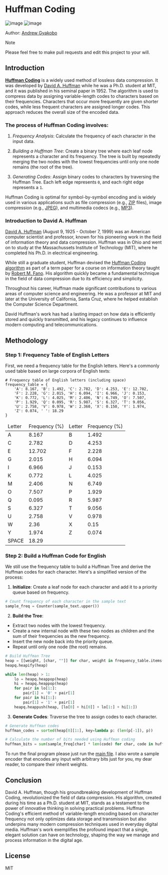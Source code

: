 # Huffman Coding

![image](https://img.shields.io/badge/Python-FFD43B?style=for-the-badge&logo=python&logoColor=blue)
![image](https://img.shields.io/badge/windows%20terminal-4D4D4D?style=for-the-badge&logo=windows%20terminal&logoColor=white)

Author: [Andrew Gyakobo](https://github.com/Gyakobo)

>[!NOTE]
>Please feel free to make pull requests and edit this project to your will.

## Introduction

[**Huffman Coding**](https://en.wikipedia.org/wiki/Huffman_coding) is a widely used method of lossless data compression. It was developed by [David A. Huffman](https://en.wikipedia.org/wiki/David_A._Huffman) while he was a Ph.D. student at MIT, and it was published in his seminal paper in 1952. The algorithm is used to compress data by assigning variable-length codes to characters based on their frequencies. Characters that occur more frequently are given shorter codes, while less frequent characters are assigned longer codes. This approach reduces the overall size of the encoded data.

### The process of Huffman Coding involves:

1. *Frequency Analysis*: Calculate the frequency of each character in the input data.

1. *Building a Huffman Tree*: Create a binary tree where each leaf node represents a character and its frequency. The tree is built by repeatedly merging the two nodes with the lowest frequencies until only one node remains (the root of the tree).

1. *Generating Codes*: Assign binary codes to characters by traversing the Huffman Tree. Each left edge represents `0`, and each right edge represents a `1`.

Huffman Coding is optimal for symbol-by-symbol encoding and is widely used in various applications such as file compression (e.g., [ZIP](https://en.wikipedia.org/wiki/ZIP_(file_format)) files), image compression (e.g., [JPEG](https://en.wikipedia.org/wiki/JPEG)), and multimedia codecs (e.g., [MP3](https://en.wikipedia.org/wiki/MP3)).

### Introduction to David A. Huffman

[David A. Huffman](https://en.wikipedia.org/wiki/David_A._Huffman) (August 9, 1925 - October 7, 1999) was an American computer scientist and professor, known for his pioneering work in the field of information theory and data compression. Huffman was in Ohio and went on to study at the Massachussets Institute of Technology (MIT), where he completed his Ph.D. in electrical engineering.

While still a graduate student, Huffman devised the [Huffman Coding algorithm](https://en.wikipedia.org/wiki/Huffman_coding) as part of a term paper for a course on information theory taught by [Robert M. Fano](https://en.wikipedia.org/wiki/Huffman_coding). His algorithm quickly became a fundamental technique in the field of data compression due to its efficiency and simplicity.

Throughout his career, Huffman made significant contributions to various areas of computer science and engineering. He was a professor at MIT and later at the University of California, Santa Cruz, where he helped establish the Computer Science Department.

David Huffman's work has had a lasting impact on how data is efficiently stored and quickly transmitted, and his legacy continues to influence modern computing and telecommunications.

## Methodology

### Step 1: Frequency Table of English Letters

First, we need a frequency table for the English letters. Here's a commonly used table based on large corpora of English texts:

```python3
# Frequency table of English letters (including space)
frequency_table = {
    'A': 8.167, 'B': 1.492, 'C': 2.782, 'D': 4.253, 'E': 12.702,
    'F': 2.228, 'G': 2.015, 'H': 6.094, 'I': 6.966, 'J': 0.153,
    'K': 0.772, 'L': 4.025, 'M': 2.406, 'N': 6.749, 'O': 7.507,
    'P': 1.929, 'Q': 0.095, 'R': 5.987, 'S': 6.327, 'T': 9.056,
    'U': 2.758, 'V': 0.978, 'W': 2.360, 'X': 0.150, 'Y': 1.974,
    'Z': 0.074, ' ': 18.29
}
```

<table>

<thead>
<td>Letter</td>
<td>Frequency (%)</td>
<td>Letter</td>
<td>Frequency (%)</td>
</thead>

<tr>
<td>A</td><td>8.167</td>
<td>B</td><td>1.492</td>
</tr>

<tr>
<td>C</td><td>2.782</td>
<td>D</td><td>4.253</td>
</tr>

<tr>
<td>E</td><td>12.702</td>
<td>F</td><td>2.228</td>
</tr>

<tr>
<td>G</td><td>2.015</td>
<td>H</td><td>6.094</td>
</tr>

<tr> 
<td>I</td><td>6.966</td>
<td>J</td><td>0.153</td>
</tr>

<tr>
<td>K</td><td>0.772</td>
<td>L</td><td>4.025</td>
</tr>

<tr>
<td>M</td><td>2.406</td>
<td>N</td><td>6.749</td>
</tr>

<tr>
<td>O</td><td>7.507</td>
<td>P</td><td>1.929</td>
</tr>

<tr> 
<td>Q</td><td>0.095</td>
<td>R</td><td>5.987</td>
</tr>

<tr>
<td>S</td><td>6.327</td>
<td>T</td><td>9.056</td>
</tr>

<tr>
<td>U</td><td>2.758</td>
<td>V</td><td>0.978</td>
</tr>

<tr>
<td>W</td><td>2.36</td>
<td>X</td><td>0.15</td>
</tr>

<tr>
<td>Y</td><td>1.974</td>
<td>Z</td><td>0.074</td>
</tr>

<tr>
<td>SPACE</td><td>18.29</td>
</tr>

</table>

### Step 2: Build a Huffman Code for English

We still use the frequency table to build a Huffman Tree and derive the Huffman codes for each character. Here's a simplified version of the process:

1. **Initialize**: Create a leaf node for each character and add it to a priority queue based on frequency. 

```python
# Count frequency of each character in the sample text
sample_freq = Counter(sample_text.upper())
```

2. **Build the Tree**:
* Extract two nodes with the lowest frequency.
* Create a new internal node with these two nodes as children and the sum of their frequencies as the new frequency.
* Insert the new node back into the priority queue.
* Repeat until only one node (the root) remains.

```python
# Build Huffman Tree
heap = [[weight, [char, ""]] for char, weight in frequency_table.items()]
heapq.heapify(heap)

while len(heap) > 1:
    lo = heapq.heappop(heap)
    hi = heapq.heappop(heap)
    for pair in lo[1:]:
        pair[1] = '0' + pair[1]
    for pair in hi[1:]:
        pair[1] = '1' + pair[1]
    heapq.heappush(heap, [lo[0] + hi[0]] + lo[1:] + hi[1:])
```

3. **Generate Codes**: Traverse the tree to assign codes to each character.

```python
# Generate Huffman codes
huffman_codes = sorted(heap[0][1:], key=lambda p: (len(p[-1]), p))

# Calculate the number of bits needed using Huffman coding
huffman_bits = sum(sample_freq[char] * len(code) for char, code in huffman_codes if char in sample_freq)
```

To run the final program please just run the [main file](https://github.com/Gyakobo/Huffman-Coding/blob/main/main.py). I also wrote a sample encoder that encodes any input with arbitrary bits just for you, my dear reader, to compare their inherit weights. 

## Conclusion

David A. Huffman, though his groundbreaking development of Huffman Coding, revolutionized the field of data compression. His algorithm, created during his time as a Ph.D. student at MIT, stands as a testament to the power of innovative thinking in solving practical problems. Huffman Coding's efficient method of variable-length encoding based on character frequency not only optimizes data storage and transmission but also underpins many modern compression techniques used in everyday digital media. Huffman's work exemplifies the profound impact that a single, elegant solution can have on technology, shaping the way we manage and process information in the digital age.

## License
MIT
